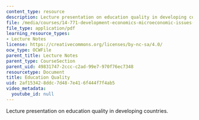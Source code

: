 ```yaml
---
content_type: resource
description: Lecture presentation on education quality in developing countries.
file: /media/courses/14-771-development-economics-microeconomic-issues-and-policy-models-fall-2008/2af153428ddc7d487e416f444f7f4ab5_lec6.pdf
file_type: application/pdf
learning_resource_types:
- Lecture Notes
license: https://creativecommons.org/licenses/by-nc-sa/4.0/
ocw_type: OCWFile
parent_title: Lecture Notes
parent_type: CourseSection
parent_uid: 49831747-2ccc-c2ad-99e7-970f76ec7348
resourcetype: Document
title: Education Quality
uid: 2af15342-8ddc-7d48-7e41-6f444f7f4ab5
video_metadata:
  youtube_id: null
---
```

Lecture presentation on education quality in developing countries.